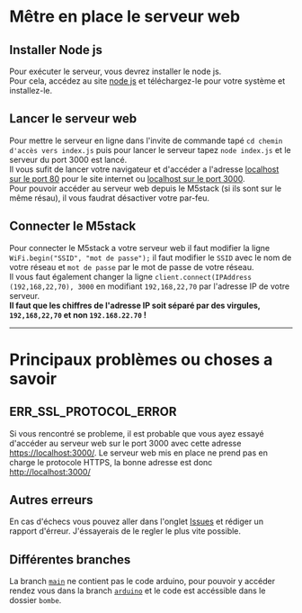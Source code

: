# Mêtre en place le serveur web

  ## Installer Node js
  Pour exécuter le serveur, vous devrez installer le node js.  
  Pour cela, accédez au site [node js](https://nodejs.org/fr/download/) et téléchargez-le pour votre système et installez-le.  

  ## Lancer le serveur web
  Pour mettre le serveur en ligne dans l'invite de commande tapé `cd chemin d'accès vers index.js` puis pour lancer le serveur tapez `node index.js` et le serveur du port 3000 est lancé.  
  Il vous sufit de lancer votre navigateur et d'accéder a l'adresse [localhost sur le port 80](http://localhost/) pour le site internet ou [localhost sur le port 3000](http://localhost:3000/).  
  Pour pouvoir accéder au serveur web depuis le M5stack (si ils sont sur le même résau), il vous faudrat désactiver votre par-feu.  

  ## Connecter le M5stack
  Pour connecter le M5stack a votre serveur web il faut modifier la ligne `WiFi.begin("SSID", "mot de passe");` il faut modifier le `SSID` avec le nom de votre réseau et `mot de passe` par le mot de passe de votre réseau.  
  Il vous faut également changer la ligne `client.connect(IPAddress (192,168,22,70), 3000` en modifiant `192,168,22,70` par l'adresse IP de votre serveur.  
  __Il faut que les chiffres de l'adresse IP soit séparé par des virgules, `192,168,22,70` et non `192.168.22.70` !__

-----------------

# Principaux problèmes ou choses a savoir

  ## ERR_SSL_PROTOCOL_ERROR
  Si vous rencontré se probleme, il est probable que vous ayez essayé d'accéder au serveur web sur le port 3000 avec cette adresse [https://localhost:3000/](https://localhost:3000/). Le serveur web mis en place ne prend pas en charge le protocole HTTPS, la bonne adresse est donc [http://localhost:3000/](http://localhost:3000/)  
  
  ## Autres erreurs
  En cas d'échecs vous pouvez aller dans l'onglet [Issues](https://github.com/angerenage/SI_Ange/issues) et rédiger un rapport d'érreur. J'éssayerais de le regler le plus vite possible.  
  
  ## Différentes branches
  La branch [`main`](https://github.com/angerenage/SI_Ange/) ne contient pas le code arduino, pour pouvoir y accéder rendez vous dans la branch [`arduino`](https://github.com/angerenage/SI_Ange/tree/arduino) et le code est accéssible dans le dossier `bombe`.  
